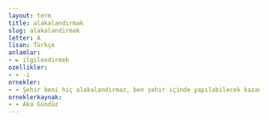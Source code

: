 ```yaml
---
layout: term
title: alakalandırmak
slug: alakalandirmak
letter: A
lisan: Türkçe
anlamlar:
- ► ilgilendirmek
ozellikler:
- - -i
ornekler:
- - Şehir beni hiç alakalandırmaz, ben şehir içinde yapılabilecek kazançlı işleri düşünüyorum.
orneklerkaynak:
- - Aka Gündüz
---
```


